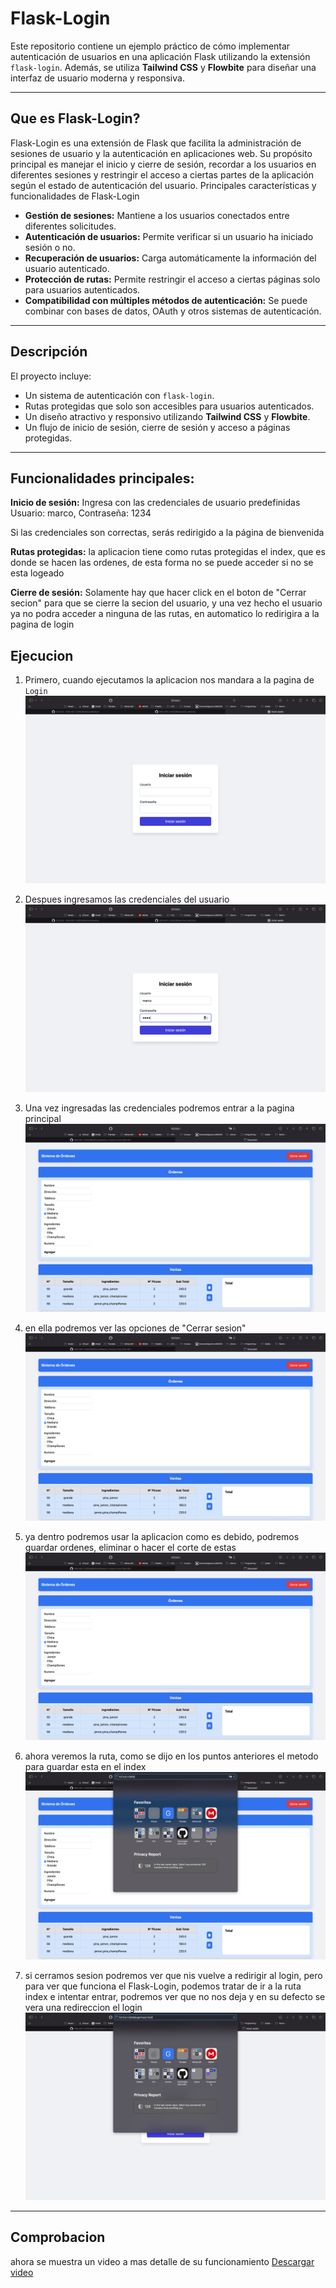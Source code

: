 # Flask-Login

Este repositorio contiene un ejemplo práctico de cómo implementar autenticación de usuarios en una aplicación Flask utilizando la extensión `flask-login`. Además, se utiliza **Tailwind CSS** y **Flowbite** para diseñar una interfaz de usuario moderna y responsiva.

---

## Que es Flask-Login?
Flask-Login es una extensión de Flask que facilita la administración de sesiones de usuario y la autenticación en aplicaciones web. Su propósito principal es manejar el inicio y cierre de sesión, recordar a los usuarios en diferentes sesiones y restringir el acceso a ciertas partes de la aplicación según el estado de autenticación del usuario.
Principales características y funcionalidades de Flask-Login
- **Gestión de sesiones:** Mantiene a los usuarios conectados entre diferentes solicitudes.
- **Autenticación de usuarios:** Permite verificar si un usuario ha iniciado sesión o no.
- **Recuperación de usuarios:** Carga automáticamente la información del usuario autenticado.
- **Protección de rutas:** Permite restringir el acceso a ciertas páginas solo para usuarios autenticados.
- **Compatibilidad con múltiples métodos de autenticación:** Se puede combinar con bases de datos, OAuth y otros sistemas de autenticación.

---

## Descripción

El proyecto incluye:
- Un sistema de autenticación con `flask-login`.
- Rutas protegidas que solo son accesibles para usuarios autenticados.
- Un diseño atractivo y responsivo utilizando **Tailwind CSS** y **Flowbite**.
- Un flujo de inicio de sesión, cierre de sesión y acceso a páginas protegidas.

---


## Funcionalidades principales:
**Inicio de sesión:**
Ingresa con las credenciales de usuario predefinidas
Usuario: marco, Contraseña: 1234

Si las credenciales son correctas, serás redirigido a la página de bienvenida

**Rutas protegidas:**
la aplicacion tiene como rutas protegidas el index, que es donde se hacen las ordenes, de esta forma no se puede acceder si no se esta logeado

**Cierre de sesión:**
Solamente hay que hacer click en el boton de "Cerrar secion" para que se cierre la secion del usuario, y una vez hecho el
usuario ya no podra acceder a ninguna de las rutas, en automatico lo redirigira a la pagina de login

## Ejecucion
1. Primero, cuando ejecutamos la aplicacion nos mandara a la pagina de `Login`
![Página de inicio de sesión](static/img/sc1.png)

2. Despues ingresamos las credenciales del usuario
![Página de inicio de sesión](static/img/sc2.png)

3. Una vez ingresadas las credenciales podremos entrar a la pagina principal
![Página de inicio de sesión](static/img/sc3.png)

4. en ella podremos ver las opciones de "Cerrar sesion"
![Página de inicio de sesión](static/img/sc3.png)

5. ya dentro podremos usar la aplicacion como es debido, podremos guardar ordenes, eliminar o hacer el corte de estas
![Página de inicio de sesión](static/img/sc3.png)

6. ahora veremos la ruta, como se dijo en los puntos anteriores el metodo para guardar esta en el index
![Página de inicio de sesión](static/img/sc4.png)

7. si cerramos sesion podremos ver que nis vuelve a redirigir al login, pero para ver que funciona el Flask-Login, podemos tratar de ir a la ruta index e intentar entrar, podremos ver que no nos deja y en su defecto se vera una redireccion el login
![Página de inicio de sesión](static/img/sc7.png)

---

## Comprobacion
ahora se muestra un video a mas detalle de su funcionamiento
[Descargar video](static/img/sr.mov)

